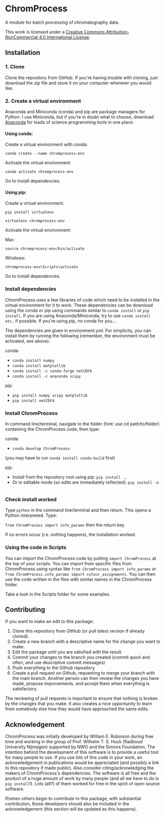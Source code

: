# ChromProcess

A module for batch processing of chromatography data.

This work is licensed under a
[Creative Commons Attribution-NonCommercial 4.0 International License][cc-by-nc].

## Installation

### 1. Clone

Clone the repository from GitHub. If you're having trouble with cloning, just download the zip file and store it on your computer wherever you would like.

### 2. Create a virtual environment

Anaconda and Miniconda (conda) and pip are package managers for Python. I use Miniconda, but if you're in doubt what to choose, download [Anaconda](https://www.anaconda.com/products/individual-b#Downloads, 'Anaconda') for loads of science programming tools in one place.

#### Using conda:

Create a virtual environment with conda:

`conda create --name chromprocess-env`

Activate the virtual environment:

`conda activate chromprocess-env`

Go to Install dependencies.

#### Using pip:

Create a virtual environment:

`pip install virtualenv`

`virtualenv chromprocess-env`

Activate the virtual environment:

Mac:

`source chromprocess-env/bin/activate`

Windows:

`chromprocess-env\Scripts\activate`

Go to Install dependencies.

### Install dependencies

ChromProcess uses a few libraries of code which need to be installed in the virtual environment for it to work. These dependencies can be download using the conda or pip using commands similar to `conda install` or `pip install`. If you are using Anaconda/Miniconda, try to use `conda install etc.` if possible. If you're using pip, no conda for you...

The dependencies are given in environment.yml. For simplicity, you can install them by running the following (remember, the environment must be activated, see above):

conda:
- `conda install numpy`
- `conda install matplotlib`
- `conda install -c conda-forge netCDF4`
- `conda install -c anaconda scipy `

pip:
- `pip install numpy scipy matplotlib`
- `pip install netCDF4`

### Install ChromProcess
In command line/terminal, navigate to the folder (hint: use cd path/to/folder) containing the ChromProcess code, then type:

conda:
  - `conda develop ChromProcess`

  (you may have to run `conda install conda-build` first)

pip:
  - Install from the repository root using pip: `pip install .`,
  - Or in editable mode (so edits are immediately reflected): `pip install -e .`

### Check install worked
Type `python` in the command line/terminal and then return. This opens a Python interpreted. Type:

`from ChromProcess import info_params` then the return key.

If no errors occur (i.e. nothing happens), the installation worked.

### Using the code in Scripts
You can import the ChromProcess code by putting `import ChromProcess` at the top of your scripts. You can import from specific files from ChromProcess using syntax like `from ChromProcess import info_params` or ` from ChromProcess.info_params import colour_assignments`. You can then use the code written in the files with similar names in the ChromProcess folder.

Take a look in the Scripts folder for some examples.

## Contributing

If you want to make an edit to this package:

1. Clone this repository from GitHub (or pull latest version if already cloned).
2. Create a new branch with a descriptive name for the change you want to make.
3. Edit the package until you are satisfied with the result.
4. Commit your changes to the branch you created (commit quick and often, and use descriptive commit messages)
5. Push everything to the Github repository
6. Create a pull request on Github, requesting to merge your branch with the main branch. Another person can then review the changes you have made, propose improvements, and accept them when everything is satisfactory.

The reviewing of pull requests is important to ensure that nothing is broken by the changes that you make. It also creates a nice opportunity to learn from somebody else how they would have approached the same edits.

## Acknowledgement

ChromProcess was initially developed by William E. Robinson during free time and working in the group of Prof. Wilhelm T. S. Huck (Radboud University Nijmegen) supported by NWO and the Simons Foundation. The intention behind the development of this software is to provide a useful tool for many people to use. If you use lots of this code in your work, an acknowledgement in publications would be appreciated (and possibly a link to this repository if made public). Also consider citing/acknowledging the makers of ChromProcess's dependencies. The software is all free and the product of a huge amount of work by many people (and all we have to do is `pip install`!). Lots (all?) of them worked for free in the spirit of open source software.

If/when others begin to contribute to this package, with substantial contribution, those developers should also be included in the acknowledgement (this section will be updated as this happens).



[cc-by-nc]: https://creativecommons.org/licenses/by-nc/4.0
